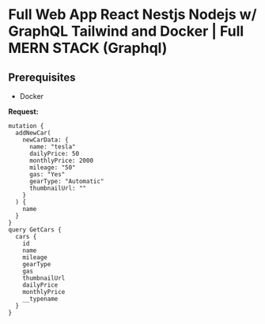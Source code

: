 # Full Web App React Nestjs Nodejs w/ GraphQL Tailwind and Docker | Full MERN STACK (Graphql)

## Prerequisites

- Docker

**Request:**

```gql
mutation {
  addNewCar(
    newCarData: {
      name: "tesla"
      dailyPrice: 50
      monthlyPrice: 2000
      mileage: "50"
      gas: "Yes"
      gearType: "Automatic"
      thumbnailUrl: ""
    }
  ) {
    name
  }
}
query GetCars {
  cars {
    id
    name
    mileage
    gearType
    gas
    thumbnailUrl
    dailyPrice
    monthlyPrice
    __typename
  }
}
```